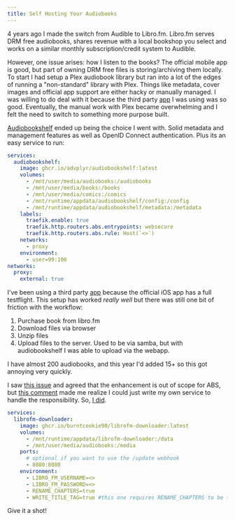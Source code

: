 ```yaml
---
title: Self Hosting Your Audiobooks
---
```


4 years ago I made the switch from Audible to Libro.fm. Libro.fm serves DRM free audiobooks, shares revenue with a local bookshop you select and works on a similar monthly subscription/credit system to Audible. 

However, one issue arises: how I listen to the books? The official mobile app is good, but part of owning DRM free files is storing/archiving them locally. To start I had setup a Plex audiobook library but ran into a lot of the edges of running a "non-standard" library with Plex. Things like metadata, cover images and official app support are either hacky or manually managed. I was willing to do deal with it because the third party [app](https://prologue.audio/) I was using was so good. Eventually, the manual work with Plex became overwhelming and I felt the need to switch to something more purpose built.

[Audiobookshelf](https://www.audiobookshelf.org/) ended up being the choice I went with. Solid metadata and management features as well as OpenID Connect authentication. Plus its an easy service to run:

```yaml
services:
  audiobookshelf:
    image: ghcr.io/advplyr/audiobookshelf:latest
    volumes:
      - /mnt/user/media/audiobooks:/audiobooks
      - /mnt/user/media/books:/books
      - /mnt/user/media/comics:/comics
      - /mnt/runtime/appdata/audiobookshelf/config:/config
      - /mnt/runtime/appdata/audiobookshelf/metadata:/metadata
    labels:
      traefik.enable: true
      traefik.http.routers.abs.entrypoints: websecure
      traefik.http.routers.abs.rule: Host(`<>`)
    networks:
      - proxy
    environment:
      - user=99:100
networks:
  proxy:
    external: true
```

I've been using a third party [app](https://github.com/LeoKlaus/plappa) because the official iOS app has a full testflight. This setup has worked _really well_ but there was still one bit of friction with the workflow:

1. Purchase book from libro.fm
2. Download files via browser
3. Unzip files
4. Upload files to the server. Used to be via samba, but with audiobookshelf I was able to upload via the webapp.

I have almost 200 audiobooks, and this year I'd added 15+ so this got annoying very quickly. 

I saw [this issue](https://github.com/advplyr/audiobookshelf/issues/2112) and agreed that the enhancement is out of scope for ABS, but [this comment](https://github.com/advplyr/audiobookshelf/issues/2112#issuecomment-1866724546) made me realize I could just write my own service to handle the responsibility. So, [I did](https://github.com/burntcookie90/librofm-downloader).

```yaml
services:
  librofm-downloader:
    image: ghcr.io/burntcookie90/librofm-downloader:latest
    volumes:
      - /mnt/runtime/appdata/librofm-downloader:/data
      - /mnt/user/media/audiobooks:/media
    ports:
      # optional if you want to use the /update webhook
      - 8080:8080 
    environment:
      - LIBRO_FM_USERNAME=<>
      - LIBRO_FM_PASSWORD=<>
      - RENAME_CHAPTERS=true
      - WRITE_TITLE_TAG=true #this one requires RENAME_CHAPTERS to be true as well
```

Give it a shot! 